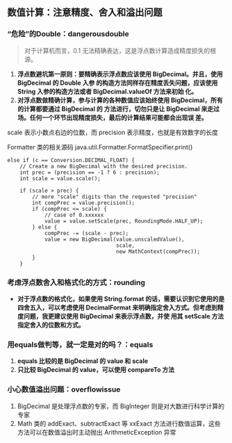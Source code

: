 ## 数值计算：注意精度、舍入和溢出问题
### “危险”的Double：dangerousdouble
> 对于计算机而言，0.1 无法精确表达，这是浮点数计算造成精度损失的根源。

[IEEE 754 标准]: https://en.wikipedia.org/wiki/IEEE_754
[查看数值转化为二进制的结果]: http://www.binaryconvert.com/
1. **浮点数避坑第一原则：要精确表示浮点数应该使用 BigDecimal。并且，使用 BigDecimal 的 Double 入参
的构造方法同样存在精度丢失问题，应该使用 String 入参的构造方法或者 BigDecimal.valueOf 方法来初始
化。**
2. **对浮点数做精确计算，参与计算的各种数值应该始终使用 BigDecimal，所有的计算都要通过 BigDecimal 的
方法进行，切勿只是让 BigDecimal 来走过场。任何一个环节出现精度损失，最后的计算结果可能都会出现误
差。**

scale 表示小数点右边的位数，而 precision 表示精度，也就是有效数字的长度

Formatter 类的相关源码
java.util.Formatter.FormatSpecifier.print()
```
else if (c == Conversion.DECIMAL_FLOAT) {
    // Create a new BigDecimal with the desired precision.
    int prec = (precision == -1 ? 6 : precision);
    int scale = value.scale();

    if (scale > prec) {
        // more "scale" digits than the requested "precision"
        int compPrec = value.precision();
        if (compPrec <= scale) {
            // case of 0.xxxxxx
            value = value.setScale(prec, RoundingMode.HALF_UP);
        } else {
            compPrec -= (scale - prec);
            value = new BigDecimal(value.unscaledValue(),
                                   scale,
                                   new MathContext(compPrec));
        }
    }
```

### 考虑浮点数舍入和格式化的方式：rounding
- **对于浮点数的格式化，如果使用 String.format 的话，需要认识到它使用的是四舍五入，可以考虑使用 
DecimalFormat 来明确指定舍入方式。但考虑到精度问题，我更建议使用 BigDecimal 来表示浮点数，并使
用其 setScale 方法指定舍入的位数和方式。**

### 用equals做判等，就一定是对的吗？：equals
1. **equals 比较的是 BigDecimal 的 value 和 scale**
2. **只比较 BigDecimal 的 value，可以使用 compareTo 方法**

### 小心数值溢出问题：overflowissue
1. BigDecimal 是处理浮点数的专家，而 BigInteger 则是对大数进行科学计算的专家
2. Math 类的 addExact、subtractExact 等 xxExact 方法进行数值运算，这些方法可以在数值溢出时主动抛出
ArithmeticException 异常


